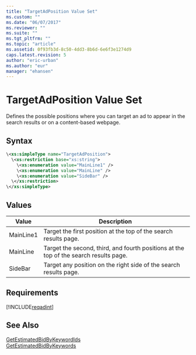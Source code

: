 ```yaml
---
title: "TargetAdPosition Value Set"
ms.custom: ""
ms.date: "06/07/2017"
ms.reviewer: ""
ms.suite: ""
ms.tgt_pltfrm: ""
ms.topic: "article"
ms.assetid: 0f93fb3d-8c50-4dd3-8b6d-6e6f3e1274d9
caps.latest.revision: 5
author: "eric-urban"
ms.author: "eur"
manager: "ehansen"
---
```

# TargetAdPosition Value Set
Defines the possible positions where you can target an ad to appear in the search results or on a content-based webpage.

## Syntax

```xml
\<xs:simpleType name="TargetAdPosition">
  \<xs:restriction base="xs:string">
    \<xs:enumeration value="MainLine1" />
    \<xs:enumeration value="MainLine" />
    \<xs:enumeration value="SideBar" />
  \</xs:restriction>
\</xs:simpleType>
```

## Values

|Value|Description|
|---------|---------------|
|MainLine1|Target the first position at the top of the search results page.|
|MainLine|Target the second, third, and fourth positions at the top of the search results page.|
|SideBar|Target any position on the right side of the search results page.|

## Requirements
[!INCLUDE[reqadint](../adinsight-api/includes/reqadint.md)]
## See Also
[GetEstimatedBidByKeywordIds](../adinsight-api/getestimatedbidbykeywordids-service-operation.md)  
[GetEstimatedBidByKeywords](../adinsight-api/getestimatedbidbykeywords-service-operation.md)  

